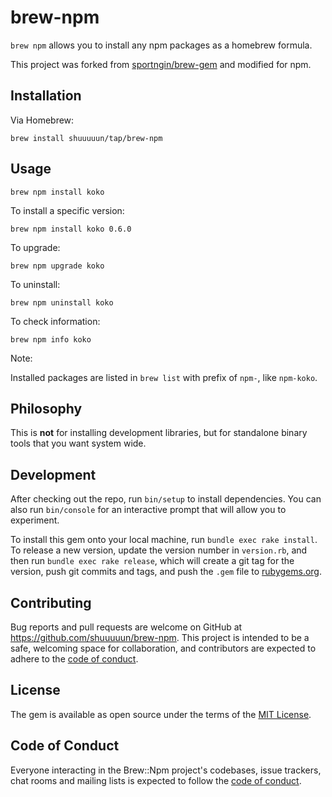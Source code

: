 # brew-npm

`brew npm` allows you to install any npm packages as a homebrew formula.

This project was forked from [sportngin/brew-gem](https://github.com/sportngin/brew-gem) and modified for npm.


## Installation

<!-- Via Rubygems:

    gem install brew-npm
    brew-npm install brew-npm -->

Via Homebrew:

    brew install shuuuuun/tap/brew-npm


## Usage

    brew npm install koko

To install a specific version:

    brew npm install koko 0.6.0

To upgrade:

    brew npm upgrade koko

To uninstall:

    brew npm uninstall koko

To check information:

    brew npm info koko

Note:

Installed packages are listed in `brew list` with prefix of `npm-`, like `npm-koko`.


## Philosophy

This is **not** for installing development libraries, but for standalone binary tools that you want system wide.


## Development

After checking out the repo, run `bin/setup` to install dependencies. You can also run `bin/console` for an interactive prompt that will allow you to experiment.

To install this gem onto your local machine, run `bundle exec rake install`. To release a new version, update the version number in `version.rb`, and then run `bundle exec rake release`, which will create a git tag for the version, push git commits and tags, and push the `.gem` file to [rubygems.org](https://rubygems.org).


## Contributing

Bug reports and pull requests are welcome on GitHub at https://github.com/shuuuuun/brew-npm. This project is intended to be a safe, welcoming space for collaboration, and contributors are expected to adhere to the [code of conduct](https://github.com/shuuuuun/brew-npm/blob/master/CODE_OF_CONDUCT.md).


## License

The gem is available as open source under the terms of the [MIT License](https://opensource.org/licenses/MIT).


## Code of Conduct

Everyone interacting in the Brew::Npm project's codebases, issue trackers, chat rooms and mailing lists is expected to follow the [code of conduct](https://github.com/shuuuuun/brew-npm/blob/master/CODE_OF_CONDUCT.md).
